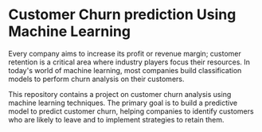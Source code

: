 # Customer Churn prediction Using Machine Learning
Every company aims to increase its profit or revenue margin; customer retention is a critical area where industry players focus their resources. In today's world of machine learning, most companies build classification models to perform churn analysis on their customers.

This repository contains a project on customer churn analysis using machine learning techniques. The primary goal is to build a predictive model to predict customer churn, helping companies to identify customers who are likely to leave and to implement strategies to retain them.
